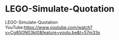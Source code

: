 # LEGO-Simulate-Quotation
LEGO-Simulate-Quotation<br>
YouTube:https://www.youtube.com/watch?v=Cg85ON03kt0&feature=youtu.be&t=57m33s
